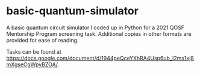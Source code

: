 # basic-quantum-simulator
A basic quantum circuit simulator I coded up in Python for a 2021 QOSF Mentorship Program screening task.
Additional copies in other formats are provided for ease of reading.

Tasks can be found at https://docs.google.com/document/d/1944peQceYXhRA4Usp6ub_l2ms1xj8mXgseCgWpyBZOA/.
